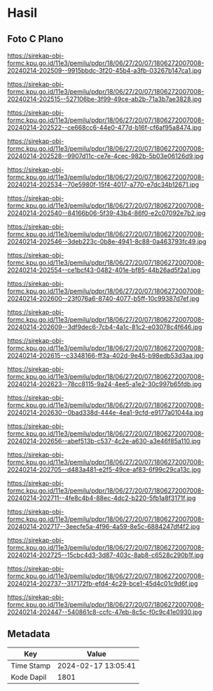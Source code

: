 # Hasil

## Foto C Plano

https://sirekap-obj-formc.kpu.go.id/11e3/pemilu/pdpr/18/06/27/20/07/1806272007008-20240214-202509--9915bbdc-3f20-45b4-a3fb-03267b147ca1.jpg

https://sirekap-obj-formc.kpu.go.id/11e3/pemilu/pdpr/18/06/27/20/07/1806272007008-20240214-202515--527106be-3f99-49ce-ab2b-71a3b7ae3828.jpg

https://sirekap-obj-formc.kpu.go.id/11e3/pemilu/pdpr/18/06/27/20/07/1806272007008-20240214-202522--ce668cc6-44e0-477d-b16f-cf6af95a8474.jpg

https://sirekap-obj-formc.kpu.go.id/11e3/pemilu/pdpr/18/06/27/20/07/1806272007008-20240214-202528--9907d11c-ce7e-4cec-982b-5b03e06126d9.jpg

https://sirekap-obj-formc.kpu.go.id/11e3/pemilu/pdpr/18/06/27/20/07/1806272007008-20240214-202534--70e5980f-15f4-4017-a770-e7dc34b12671.jpg

https://sirekap-obj-formc.kpu.go.id/11e3/pemilu/pdpr/18/06/27/20/07/1806272007008-20240214-202540--84166b06-5f39-43b4-86f0-e2c07092e7b2.jpg

https://sirekap-obj-formc.kpu.go.id/11e3/pemilu/pdpr/18/06/27/20/07/1806272007008-20240214-202546--3deb223c-0b8e-4941-8c88-0a463793fc49.jpg

https://sirekap-obj-formc.kpu.go.id/11e3/pemilu/pdpr/18/06/27/20/07/1806272007008-20240214-202554--ce1bcf43-0482-401e-bf85-44b26ad5f2a1.jpg

https://sirekap-obj-formc.kpu.go.id/11e3/pemilu/pdpr/18/06/27/20/07/1806272007008-20240214-202600--23f076a6-8740-4077-b5ff-10c99387d7ef.jpg

https://sirekap-obj-formc.kpu.go.id/11e3/pemilu/pdpr/18/06/27/20/07/1806272007008-20240214-202609--3df9dec6-7cb4-4a1c-81c2-e03078c4f646.jpg

https://sirekap-obj-formc.kpu.go.id/11e3/pemilu/pdpr/18/06/27/20/07/1806272007008-20240214-202615--c3348166-ff3a-402d-9e45-b98edb53d3aa.jpg

https://sirekap-obj-formc.kpu.go.id/11e3/pemilu/pdpr/18/06/27/20/07/1806272007008-20240214-202623--78cc8115-9a24-4ee5-a1e2-30c997b65fdb.jpg

https://sirekap-obj-formc.kpu.go.id/11e3/pemilu/pdpr/18/06/27/20/07/1806272007008-20240214-202630--0bad338d-444e-4ea1-9cfd-e9177a01044a.jpg

https://sirekap-obj-formc.kpu.go.id/11e3/pemilu/pdpr/18/06/27/20/07/1806272007008-20240214-202656--abef513b-c537-4c2e-a630-a3e46f85a110.jpg

https://sirekap-obj-formc.kpu.go.id/11e3/pemilu/pdpr/18/06/27/20/07/1806272007008-20240214-202705--d483a481-e2f5-49ce-af83-6f99c29ca13c.jpg

https://sirekap-obj-formc.kpu.go.id/11e3/pemilu/pdpr/18/06/27/20/07/1806272007008-20240214-202711--4fe8c4b4-88ec-4dc2-b220-5fb1a8f3171f.jpg

https://sirekap-obj-formc.kpu.go.id/11e3/pemilu/pdpr/18/06/27/20/07/1806272007008-20240214-202717--3eecfe5a-4f96-4a59-8e5c-6884247df4f2.jpg

https://sirekap-obj-formc.kpu.go.id/11e3/pemilu/pdpr/18/06/27/20/07/1806272007008-20240214-202725--15cbc4d3-3d87-403c-8ab8-c6528c290b1f.jpg

https://sirekap-obj-formc.kpu.go.id/11e3/pemilu/pdpr/18/06/27/20/07/1806272007008-20240214-202737--317172fb-efd4-4c29-bce1-45d4c01c9d6f.jpg

https://sirekap-obj-formc.kpu.go.id/11e3/pemilu/pdpr/18/06/27/20/07/1806272007008-20240214-202447--540861c8-ccfc-47eb-8c5c-f0c9c41e0930.jpg


## Metadata

| Key        | Value               |
| ---------- | ------------------- |
| Time Stamp | 2024-02-17 13:05:41 |
| Kode Dapil | 1801                |



